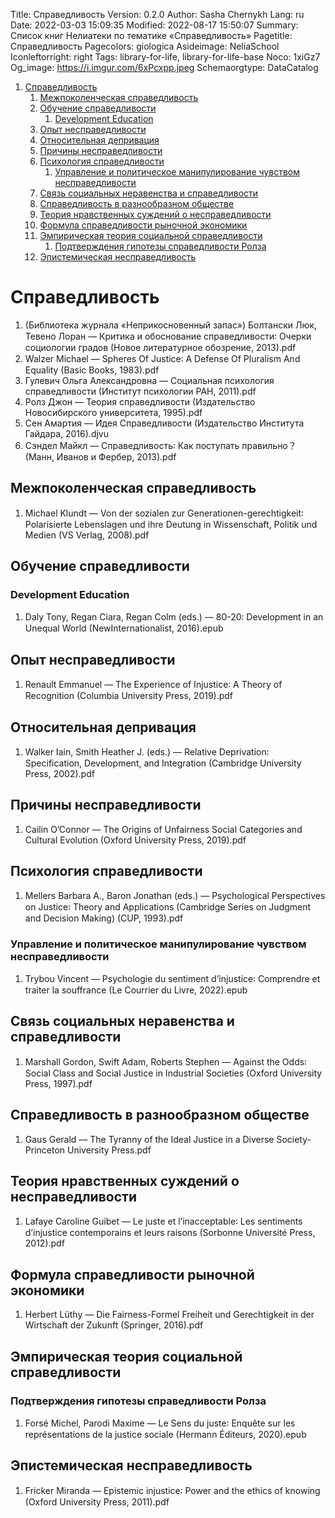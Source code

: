 Title: Справедливость
Version: 0.2.0
Author: Sasha Chernykh
Lang: ru
Date: 2022-03-03 15:09:35
Modified: 2022-08-17 15:50:07
Summary: Список книг Нелиатеки по тематике «Справедливость»
Pagetitle: Справедливость
Pagecolors: giologica
Asideimage: NeliaSchool
Iconleftorright: right
Tags: library-for-life, library-for-life-base
Noco: 1xiGz7
Og_image: https://i.imgur.com/6xPcxpp.jpeg
Schemaorgtype: DataCatalog

<!-- MarkdownTOC -->

1. [Справедливость](#Справедливость)
	1. [Межпоколенческая справедливость](#Межпоколенческая-справедливость)
	1. [Обучение справедливости](#Обучение-справедливости)
		1. [Development Education](#Development-Education)
	1. [Опыт несправедливости](#Опыт-несправедливости)
	1. [Относительная депривация](#Относительная-депривация)
	1. [Причины несправедливости](#Причины-несправедливости)
	1. [Психология справедливости](#Психология-справедливости)
		1. [Управление и политическое манипулирование чувством несправедливости](#Управление-и-политическое-манипулирование-чувством-несправедливости)
	1. [Связь социальных неравенства и справедливости](#Связь-социальных-неравенства-и-справедливости)
	1. [Справедливость в разнообразном обществе](#Справедливость-в-разнообразном-обществе)
	1. [Теория нравственных суждений о несправедливости](#Теория-нравственных-суждений-о-несправедливости)
	1. [Формула справедливости рыночной экономики](#Формула-справедливости-рыночной-экономики)
	1. [Эмпирическая теория социальной справедливости](#Эмпирическая-теория-социальной-справедливости)
		1. [Подтверждения гипотезы справедливости Ролза](#Подтверждения-гипотезы-справедливости-Ролза)
	1. [Эпистемическая несправедливость](#Эпистемическая-несправедливость)

<!-- /MarkdownTOC -->

<a id="Справедливость"></a>
# Справедливость

1. (Библиотека журнала «Неприкосновенный запас») Болтански Люк, Тевено Лоран — Критика и обоснование справедливости꞉ Очерки социологии градов (Новое литературное обозрение, 2013).pdf
1. Walzer Michael — Spheres Of Justice꞉ A Defense Of Pluralism And Equality (Basic Books, 1983).pdf
1. Гулевич Ольга Александровна — Социальная психология справедливости (Институт психологии РАН, 2011).pdf
1. Ролз Джон — Теория справедливости (Издательство Новосибирского университета, 1995).pdf
1. Сен Амартия — Идея Справедливости (Издательство Института Гайдара, 2016).djvu
1. Сэндел Майкл — Справедливость꞉ Как поступать правильно？ (Манн, Иванов и Фербер, 2013).pdf

<a id="Межпоколенческая-справедливость"></a>
## Межпоколенческая справедливость

1. Michael Klundt — Von der sozialen zur Generationen-gerechtigkeit꞉ Polarisierte Lebenslagen und ihre Deutung in Wissenschaft, Politik und Medien (VS Verlag, 2008).pdf

<a id="Обучение-справедливости"></a>
## Обучение справедливости

<a id="Development-Education"></a>
### Development Education

1. Daly Tony, Regan Ciara, Regan Colm (eds.) — 80-20꞉ Development in an Unequal World (NewInternationalist, 2016).epub

<a id="Опыт-несправедливости"></a>
## Опыт несправедливости

1. Renault Emmanuel — The Experience of Injustice꞉ A Theory of Recognition (Columbia University Press, 2019).pdf

<a id="Относительная-депривация"></a>
## Относительная депривация

1. Walker Iain, Smith Heather J. (eds.) — Relative Deprivation꞉ Specification, Development, and Integration (Cambridge University Press, 2002).pdf

<a id="Причины-несправедливости"></a>
## Причины несправедливости

1. Cailin O’Connor — The Origins of Unfairness Social Categories and Cultural Evolution (Oxford University Press, 2019).pdf

<a id="Психология-справедливости"></a>
## Психология справедливости

1. Mellers Barbara A., Baron Jonathan (eds.) — Psychological Perspectives on Justice꞉ Theory and Applications (Cambridge Series on Judgment and Decision Making) (CUP, 1993).pdf

<a id="Управление-и-политическое-манипулирование-чувством-несправедливости"></a>
### Управление и политическое манипулирование чувством несправедливости

1. Trybou Vincent — Psychologie du sentiment d’injustice꞉ Comprendre et traiter la souffrance (Le Courrier du Livre, 2022).epub

<a id="Связь-социальных-неравенства-и-справедливости"></a>
## Связь социальных неравенства и справедливости

1. Marshall Gordon, Swift Adam, Roberts Stephen — Against the Odds꞉ Social Class and Social Justice in Industrial Societies (Oxford University Press, 1997).pdf

<a id="Справедливость-в-разнообразном-обществе"></a>
## Справедливость в разнообразном обществе

1. Gaus Gerald — The Tyranny of the Ideal Justice in a Diverse Society-Princeton University Press.pdf

<a id="Теория-нравственных-суждений-о-несправедливости"></a>
## Теория нравственных суждений о несправедливости

1. Lafaye Caroline Guibet — Le juste et l’inacceptable꞉ Les sentiments d’injustice contemporains et leurs raisons (Sorbonne Université Press, 2012).pdf

<a id="Формула-справедливости-рыночной-экономики"></a>
## Формула справедливости рыночной экономики

1. Herbert Lüthy — Die Fairness-Formel Freiheit und Gerechtigkeit in der Wirtschaft der Zukunft (Springer, 2016).pdf

<a id="Эмпирическая-теория-социальной-справедливости"></a>
## Эмпирическая теория социальной справедливости

<a id="Подтверждения-гипотезы-справедливости-Ролза"></a>
### Подтверждения гипотезы справедливости Ролза

1. Forsé Michel, Parodi Maxime — Le Sens du juste꞉ Enquête sur les représentations de la justice sociale (Hermann Éditeurs, 2020).epub

<a id="Эпистемическая-несправедливость"></a>
## Эпистемическая несправедливость

1. Fricker Miranda — Epistemic injustice꞉ Power and the ethics of knowing (Oxford University Press, 2011).pdf
